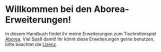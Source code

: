 # Willkommen bei den Aborea-Erweiterungen!

In diesem Handbuch findet ihr meine Erweiterungen zum Tischrollenspiel [Aborea](https://www.aborea.de/). Viel Spaß damit! Ihr könnt diese Erweiterungen gerne benutzen, bitte beachtet die [Lizenz](anhang/license.md).

